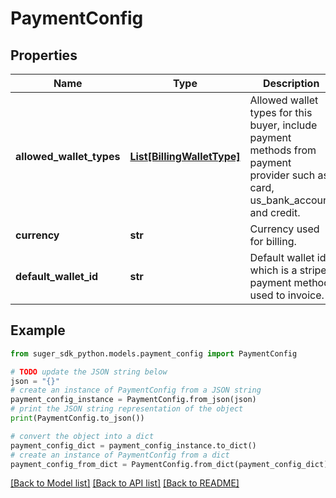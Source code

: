 # PaymentConfig


## Properties

Name | Type | Description | Notes
------------ | ------------- | ------------- | -------------
**allowed_wallet_types** | [**List[BillingWalletType]**](BillingWalletType.md) | Allowed wallet types for this buyer, include payment methods from payment provider such as card, us_bank_account and credit. | [optional] 
**currency** | **str** | Currency used for billing. | [optional] 
**default_wallet_id** | **str** | Default wallet id which is a stripe payment method used to invoice. | [optional] 

## Example

```python
from suger_sdk_python.models.payment_config import PaymentConfig

# TODO update the JSON string below
json = "{}"
# create an instance of PaymentConfig from a JSON string
payment_config_instance = PaymentConfig.from_json(json)
# print the JSON string representation of the object
print(PaymentConfig.to_json())

# convert the object into a dict
payment_config_dict = payment_config_instance.to_dict()
# create an instance of PaymentConfig from a dict
payment_config_from_dict = PaymentConfig.from_dict(payment_config_dict)
```
[[Back to Model list]](../README.md#documentation-for-models) [[Back to API list]](../README.md#documentation-for-api-endpoints) [[Back to README]](../README.md)


